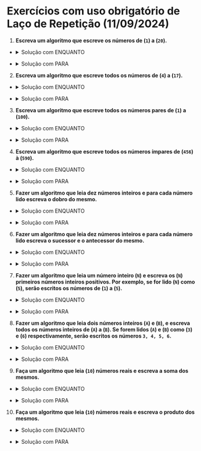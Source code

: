 # Exercícios com uso obrigatório de Laço de Repetição (11/09/2024)

1. **Escreva um algoritmo que escreve os números de (`1`) a (`20`).**

- <details>
    <summary>Solução com ENQUANTO</summary>

    ```pascal
    // Exemplo de código no VisuAlg
    Algoritmo "Números de 1 a 20"

    var
        contador: inteiro

    inicio
        contador <- 1
        enquanto contador <= 20 faca
            escreva(contador)
            contador <- contador + 1
        fimenquanto
    fimalgoritmo
    ```
</details>

- <details>
    <summary>Solução com PARA</summary>

    ```pascal
    Algoritmo "Números de 1 a 20"

    var
        i : inteiro
    
    inicio
    
        para i de 1 ate 20 passo 1 faca
             escreval (i)
        fimpara
        
    fimalgoritmo
    ```
</details>

2. **Escreva um algoritmo que escreve todos os números de (`4`) a (`17`).**

- <details>
    <summary>Solução com ENQUANTO</summary>

    ```pascal
    // Exemplo de código no VisuAlg
    Algoritmo "Números de 4 a 17"

    var
        contador: inteiro

    inicio
        contador <- 4
        enquanto contador <= 17 faca
            escreva(contador)
            contador <- contador + 1
        fimenquanto
    fimalgoritmo
    ```
</details>

- <details>
    <summary>Solução com PARA</summary>

    ```pascal
    Algoritmo "Números de 4 a 17"

    var
        i : inteiro
    
    inicio
    
        para i de 4 ate 17 passo 1 faca
             escreval (i)
        fimpara
    
    fimalgoritmo
    ```
</details>

3. **Escreva um algoritmo que escreve todos os números pares de (`1`) a (`100`).**

- <details>
    <summary>Solução com ENQUANTO</summary>

    ```pascal
    // Exemplo de código no VisuAlg
    Algoritmo "Números pares de 1 a 100"

    var
        contador: inteiro

    inicio
        contador <- 2
        enquanto contador <= 100 faca
            escreva(contador)
            contador <- contador + 2 
        fimenquanto
    fimalgoritmo
    ```
</details>

- <details>
    <summary>Solução com PARA</summary>

    ```pascal
    Algoritmo "Números pares de 1 a 100"

    var
        i : inteiro
    
    inicio
    
        para i de 2 ate 100 passo 2 faca
             escreval (i)
        fimpara
    
    fimalgoritmo
    ```
</details>

4. **Escreva um algoritmo que escreve todos os números ímpares de (`456`) à (`590`).**

- <details>
    <summary>Solução com ENQUANTO</summary>

    ```pascal
    // Exemplo de código no VisuAlg
    Algoritmo "Números ímpares de 456 a 590"

    var
        contador: inteiro

    inicio
        contador <- 457 
        enquanto contador <= 590 faca
            escreva(contador)
            contador <- contador + 2 
        fimenquanto
    fimalgoritmo
    ```
</details>

- <details>
    <summary>Solução com PARA</summary>

    ```pascal
    Algoritmo "Números ímpares de 456 a 590"
    
    var
        i : inteiro
    
    inicio
    
        para i de 457 ate 590 passo 2 faca
             escreval (i)
        fimpara
    
    fimalgoritmo
    ```
</details>

5. **Fazer um algoritmo que leia dez números inteiros e para cada número lido escreva o dobro do mesmo.**

- <details>
    <summary>Solução com ENQUANTO</summary>

    ```pascal
    // Exemplo de código no VisuAlg
    Algoritmo "Dobro de dez números"

    var
        contador, numero: inteiro

    inicio
        contador <- 1
        enquanto contador <= 10 faca
            escreva("Digite o ", contador, "º número inteiro: ")
            leia(numero)
            escreva("O dobro de ", numero, " é ", numero * 2)
            contador <- contador + 1
        fimenquanto
    fimalgoritmo
    ```
</details>

- <details>
    <summary>Solução com PARA</summary>

    ```pascal
    Algoritmo "Dobro de dez números"
    
    var
    i , num: inteiro
    
    inicio
    
          para i de 1 ate 10 passo 1 faca
               escreva ("Digite um numero: ")
               leia (num)
               escreval ("O dobro de ", num, " é ", num*2)
          fimpara
    
    fimalgoritmo
    ```
</details>

6. **Fazer um algoritmo que leia dez números inteiros e para cada número lido escreva o sucessor e o antecessor do mesmo.**

- <details>
    <summary>Solução com ENQUANTO</summary>

    ```pascal
    // Exemplo de código no VisuAlg
    Algoritmo "Sucessor e antecessor de dez números"

    var
        contador, numero: inteiro

    inicio
        contador <- 1
        enquanto contador <= 10 faca
            escreva("Digite o ", contador, "º número inteiro: ")
            leia(numero)
            escreva("O antecessor de ", numero, " é ", numero - 1)
            escreva("O sucessor de ", numero, " é ", numero + 1)
            contador <- contador + 1
        fimenquanto
    fimalgoritmo
    ```
</details>

- <details>
    <summary>Solução com PARA</summary>

    ```pascal
    Algoritmo "Sucessor e antecessor de dez números"
    
    var
    i , num: inteiro
    
    inicio
    
          para i de 1 ate 10 passo 1 faca
               escreva ("Digite um numero: ")
               leia (num)
               escreval ("O Sucessor de ", num, " é ", num + 1)
               escreval ("O Antecessor de ", num, " é ", num - 1)
          fimpara
    
    fimalgoritmo
    ```
</details>

7. **Fazer um algoritmo que leia um número inteiro (`N`) e escreva os (`N`) primeiros números inteiros positivos. Por exemplo, se for lido (`N`) como (`5`), serão escritos os números de (`1`) a (`5`).**

- <details>
    <summary>Solução com ENQUANTO</summary>

    ```pascal
    // Exemplo de código no VisuAlg
    Algoritmo "N primeiros números positivos"

    var
        N, contador: inteiro

    inicio
        escreva("Digite um número inteiro positivo N: ")
        leia(N)

        contador <- 1
        enquanto contador <= N faca
            escreva(contador)
            contador <- contador + 1
        fimenquanto
    fimalgoritmo
    ```
</details>

- <details>
    <summary>Solução com PARA</summary>

    ```pascal
    Algoritmo "N primeiros números positivos"
    
    var
        i , N: inteiro
    
    inicio
    
        escreva ("Digite um numero inteiro e positivo: ")
        leia(N)
    
        para i de 1 ate N passo 1 faca
            escreval(i)
        fimpara
    
    fimalgoritmo
    ```
</details>

8. **Fazer um algoritmo que leia dois números inteiros (`A`) e (`B`), e escreva todos os números inteiros de (`A`) a (`B`). Se forem lidos (`A`) e (`B`) como (`3`) e (`6`) respectivamente, serão escritos os números `3, 4, 5, 6`.**

- <details>
    <summary>Solução com ENQUANTO</summary>

    ```pascal
    // Exemplo de código no VisuAlg
    Algoritmo "Números de A a B"

    var
        A, B, contador: inteiro

    inicio
        escreva("Digite o número inteiro A: ")
        leia(A)
        escreva("Digite o número inteiro B: ")
        leia(B)

        contador <- A
        enquanto contador <= B faca
            escreva(contador)
            contador <- contador + 1
        fimenquanto
    fimalgoritmo
    ```
</details>

- <details>
    <summary>Solução com PARA</summary>

    ```pascal
    Algoritmo "Números de A a B"
    
    var
    i , A, B: inteiro
    
    inicio
    
          escreva ("Digite numeros para A e B: ")
          leia(A,B)
    
          para i de A ate B passo 1 faca
               escreval(i)
          fimpara
    
    fimalgoritmo
    ```
</details>

9. **Faça um algoritmo que leia (`10`) números reais e escreva a soma dos mesmos.**

- <details>
    <summary>Solução com ENQUANTO</summary>

    ```pascal
    // Exemplo de código no VisuAlg
    Algoritmo "Soma de 10 números reais"

    var
        contador: inteiro
        numero, soma: real

    inicio
        soma <- 0
        contador <- 1
        enquanto contador <= 10 faca
            escreva("Digite o ", contador, "º número real: ")
            leia(numero)
            soma <- soma + numero
            contador <- contador + 1
        fimenquanto

        escreva("A soma dos números é: ", soma)
    fimalgoritmo
    ```
</details>

- <details>
    <summary>Solução com PARA</summary>

    ```pascal
    Algoritmo "Soma de 10 números reais"
    
    var
    i : inteiro
    num , soma: real
    
    inicio
          para i de 1 ate 10 passo 1 faca
               escreva ("Digite um numero: ")
               leia(num)
               soma <- soma + num
               escreval (soma)
          fimpara
    
          escreval ("A soma é: ", soma)
    
    fimalgoritmo
    ```
</details>

10. **Faça um algoritmo que leia (`10`) números reais e escreva o produto dos mesmos.**

- <details>
    <summary>Solução com ENQUANTO</summary>

    ```pascal
    // Exemplo de código no VisuAlg
    Algoritmo "Produto de 10 números reais"

    var
        contador: inteiro
        numero, produto: real

    inicio
        produto <- 1 
        contador <- 1
        enquanto contador <= 10 faca
            escreva("Digite o ", contador, "º número real: ")
            leia(numero)
            produto <- produto * numero
            contador <- contador + 1
        fimenquanto

        escreva("O produto dos números é: ", produto)
    fimalgoritmo
    ```
</details>

- <details>
    <summary>Solução com PARA</summary>

    ```pascal
    Algoritmo "Produto de 10 números reais"
    
    var
    i : inteiro
    num , produto: real
    
    inicio
          produto <- 1
          para i de 1 ate 10 passo 1 faca
               escreva ("Digite um numero: ")
               leia(num)
               produto <- produto * num
               escreval (produto)
          fimpara
    
          escreval ("O produto é: ", produto)
    
    fimalgoritmo
    ```
</details>

